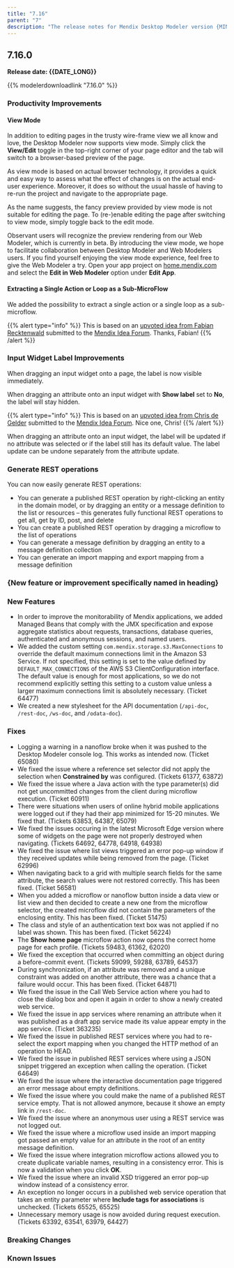 ```yaml
---
title: "7.16"
parent: "7"
description: "The release notes for Mendix Desktop Modeler version {MINOR_VERSION} (including all patches) with details on new features, bug fixes, and known issues."
---
```


## 7.16.0

**Release date: {{DATE_LONG}}**

{{% modelerdownloadlink "7.16.0" %}}

### Productivity Improvements

[//]: # (Please include links/references to Idea Forum ideas when available.)

#### View Mode

In addition to editing pages in the trusty wire-frame view we all know and love, the Desktop Modeler now supports view mode. Simply click the **View/Edit** toggle in the top-right corner of your page editor and the tab will switch to a browser-based preview of the page. 

As view mode is based on actual browser technology, it provides a quick and easy way to assess what the effect of changes is on the actual end-user experience. Moreover, it does so without the usual hassle of having to re-run the project and navigate to the appropriate page.

As the name suggests, the fancy preview provided by view mode is not suitable for editing the page. To (re-)enable editing the page after switching to view mode, simply toggle back to the edit mode. 

Observant users will recognize the preview rendering from our Web Modeler, which is currently in beta. By introducing the view mode, we hope to facilitate collaboration between Desktop Modeler and Web Modelers users. If you find yourself enjoying the view mode experience, feel free to give the Web Modeler a try. Open your app project on [home.mendix.com](home.mendix.com) and select the **Edit in Web Modeler** option under **Edit App**.

#### Extracting a Single Action or Loop as a Sub-MicroFlow

We added the possibility to extract a single action or a single loop as a sub-microflow. 

{{% alert type="info" %}}
This is based on an [upvoted idea from Fabian Recktenwald](https://forum.mendixcloud.com/link/ideas/685) submitted to the [Mendix Idea Forum](https://forum.mendixcloud.com/link/ideas). Thanks, Fabian!
{{% /alert %}}

### Input Widget Label Improvements

When dragging an input widget onto a page, the label is now visible immediately.

When dragging an attribute onto an input widget with **Show label** set to **No**, the label will stay hidden.

{{% alert type="info" %}}
This is based on an [upvoted idea from Chris de Gelder](https://forum.mendixcloud.com/link/ideas/163) submitted to the [Mendix Idea Forum](https://forum.mendixcloud.com/link/ideas). Nice one, Chris!
{{% /alert %}}

When dragging an attribute onto an input widget, the label will be updated if no attribute was selected or if the label still has its default value. The label update can be undone separately from the attribute update.

### Generate REST operations

You can now easily generate REST operations:

* You can generate a published REST operation by right-clicking an entity in the domain model, or by dragging an entity or a message definition to the list or resources – this generates fully functional REST operations to get all, get by ID, post, and delete
* You can create a published REST operation by dragging a microflow to the list of operations
* You can generate a message definition by dragging an entity to a message definition collection
* You can generate an import mapping and export mapping from a message definition

### {New feature or improvement specifically named in heading}

### New Features

* In order to improve the monitorability of Mendix applications, we added Managed Beans that comply with the JMX specification and expose aggregate statistics about requests, transactions, database queries, authenticated and anonymous sessions, and named users.
* We added the custom setting `com.mendix.storage.s3.MaxConnections` to override the default maximum connections limit in the Amazon S3 Service. If not specified, this setting is set to the value defined by `DEFAULT_MAX_CONNECTIONS` of the AWS S3 ClientConfiguration interface. The default value is enough for most applications, so we do not recommend explicitly setting this setting to a custom value unless a larger maximum connections limit is absolutely necessary. (Ticket 64477)
* We created a new stylesheet for the API documentation (`/api-doc`, `/rest-doc`, `/ws-doc`, and `/odata-doc`).

### Fixes

* Logging a warning in a nanoflow broke when it was pushed to the Desktop Modeler console log. This works as intended now. (Ticket 65080)
* We fixed the issue where a reference set selector did not apply the selection when **Constrained by** was configured. (Tickets 61377, 63872)
* We fixed the issue where a Java action with the type parameter(s) did not get uncommitted changes from the client during microflow execution. (Ticket 60911)
* There were situations when users of online hybrid mobile applications were logged out if they had their app minimized for 15-20 minutes. We fixed that. (Tickets 63853, 64387, 65079)	
* We fixed the issues occuring in the latest Microsoft Edge version where some of widgets on the page were not properly destroyed when navigating. (Tickets 64692, 64778, 64918, 64938)
* We fixed the issue where list views triggered an error pop-up window if they received updates while being removed from the page. (Ticket 62996)
* When navigating back to a grid with multiple search fields for the same attribute, the search values were not restored correctly. This has been fixed. (Ticket 56581)
* When you added a microflow or nanoflow button inside a data view or list view and then decided to create a new one from the microflow selector, the created microflow did not contain the parameters of the enclosing entity. This has been fixed. (Ticket 51475)
* The class and style of an authentication text box was not applied if no label was shown. This has been fixed. (Ticket 56224)
* The **Show home page** microflow action now opens the correct home page for each profile. (Tickets 59483, 61362, 62020)
* <a name="59099"></a>We fixed the exception that occurred when committing an object during a before-commit event. (Tickets 59099, 59288, 63789, 64537)
* During synchronization, if an attribute was removed and a unique constraint was added on another attribute, there was a chance that a failure would occur. This has been fixed. (Ticket 64871)
* We fixed the issue in the Call Web Service action where you had to close the dialog box and open it again in order to show a newly created web service.
* We fixed the issue in app services where renaming an attribute when it was published as a draft app service made its value appear empty in the app service. (Ticket 363235)
* We fixed the issue in published REST services where you had to re-select the export mapping when you changed the HTTP method of an operation to HEAD.
* We fixed the issue in published REST services where using a JSON snippet triggered an exception when calling the operation. (Ticket 64649)
* We fixed the issue where the interactive documentation page triggered an error message about empty definitions.
* We fixed the issue where you could make the name of a published REST service empty. That is not allowed anymore, because it showe an empty link in `/rest-doc`. 
* We fixed the issue where an anonymous user using a REST service was not logged out.
* We fixed the issue where a microflow used inside an import mapping got passed an empty value for an attribute in the root of an entity message definition.
* We fixed the issue where integration microflow actions allowed you to create duplicate variable names, resulting in a consistency error. This is now a validation when you click **OK**.
* We fixed the issue where an invalid XSD triggered an error pop-up window instead of a consistency error.
* An exception no longer occurs in a published web service operation that takes an entity parameter where **Include tags for associations** is unchecked. (Tickets 65525, 65525)
* Unnecessary memory usage is now avoided during request execution. (Tickets 63392, 63541, 63979, 64427)

### Breaking Changes

### Known Issues
